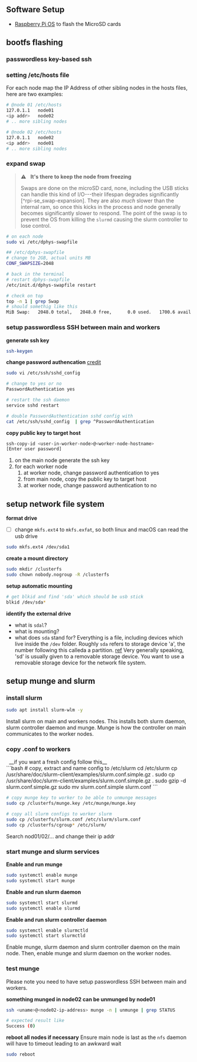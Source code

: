 ## Software Setup
  - [Raspberry Pi OS](https://www.raspberrypi.com/software/) to flash the MicroSD cards

## bootfs flashing

### passwordless key-based ssh



### setting /etc/hosts file

For each node map the IP Address of other sibling nodes in the hosts files,
here are two examples:

```bash
# @node 01 /etc/hosts
127.0.1.1   node01
<ip addr>   node02
# .. more sibling nodes

# @node 02 /etc/hosts
127.0.1.1   node02
<ip addr>   node01
# .. more sibling nodes
```

### expand swap

> :warning: &nbsp; __It's there to keep the node from freezing__
> 
> Swaps are done on the microSD card, none, including the USB sticks can handle
> this kind of I/O---their lifespan degrades significantly
> [^rpi-se_swap-expansion]. They are also _much_ slower than the internal ram,
> so once this kicks in the process and node generally becomes significantly
> slower to respond. The point of the swap is to prevent the OS from killing
> the `slurmd` causing the slurm controller to lose control. 

```bash
# on each node
sudo vi /etc/dphys-swapfile 

## /etc/dphys-swapfile 
# change to 2GB, actual units MB
CONF_SWAPSIZE=2048

# back in the terminal
# restart dphys-swapfile
/etc/init.d/dphys-swapfile restart

# check on top
top -n 1 | grep Swap
# should somethig like this
MiB Swap:   2048.0 total,   2048.0 free,      0.0 used.   1700.6 avail Mem
```

### setup passwordless SSH between main and workers

__generate ssh key__
```bash
ssh-keygen
```

__change password authencation__
[credit](https://serverfault.com/a/684362)
```bash
sudo vi /etc/ssh/sshd_config

# change to yes or no
PasswordAuthentication yes

# restart the ssh daemon
service sshd restart

# double PasswordAuthentication sshd config with
cat /etc/ssh/sshd_config  | grep ^PasswordAuthentication
```

__copy public key to target host__
```bash
ssh-copy-id <user-in-worker-node>@<worker-node-hostname>
[Enter user password]
```

1. on the main node generate the ssh key
2. for each worker node
   1. at worker node, change password authentication to yes
   2. from main node, copy the public key to target host
   3. at worker node, change password authentication to no


## setup network file system

__format drive__
- [ ] change `mkfs.ext4` to `mkfs.exfat`, so both linux and macOS can read the
  usb drive
```bash
sudo mkfs.ext4 /dev/sda1
```

__create a mount directory__
```bash
sudo mkdir /clusterfs
sudo chown nobody.nogroup -R /clusterfs
```

__setup automatic mounting__

```bash
# get blkid and find 'sda' which should be usb stick
blkid /dev/sda*
```

__identify the external drive__
- what is `sdal`?
- what is mounting?
- what does `sda` stand for?
Everything is a file, including devices which live inside the `/dev` folder.
Roughly `sda` refers to storage device 'a', the number following this calleda a partition.
[ref](https://superuser.com/questions/558156/what-does-dev-sda-in-linux-mean)
Very generally speaking, 'sd' is usually given to a removable storage device.
You want to use a removable storage device for the network file system.


## setup munge and slurm

### install slurm

```bash
sudo apt install slurm-wlm -y
```

Install slurm on main and workers nodes. This installs both slurm daemon, slurm
controller daemon and munge. Munge is how the controller on main communicates
to the worker nodes.

### copy .conf to workers

<detail> 
<summary> &nbsp; __if you want a fresh config follow this__ </summary>
```bash
# copy, extract and name config to /etc/slurm
cd /etc/slurm
cp /usr/share/doc/slurm-client/examples/slurm.conf.simple.gz .
sudo cp /usr/share/doc/slurm-client/examples/slurm.conf.simple.gz .
sudo gzip -d slurm.conf.simple.gz 
sudo mv slurm.conf.simple slurm.conf
```
</detail>


```bash
# copy munge key to worker to be able to unmunge messages
sudo cp /clusterfs/munge.key /etc/munge/munge.key

# copy all slurm configs to worker slurm
sudo cp /clusterfs/slurm.conf /etc/slurm/slurm.conf
sudo cp /clusterfs/cgroup* /etc/slurm/

```

Search nod01/02/... and change their ip addr

### start munge and slurm services

__Enable and run munge__

```bash
sudo systemctl enable munge
sudo systemctl start munge
```
__Enable and run slurm daemon__
```bash
sudo systemctl start slurmd
sudo systemctl enable slurmd
```
__Enable and run slurm controller daemon__
```bash
sudo systemctl enable slurmctld
sudo systemctl start slurmctld
```

Enable munge, slurm daemon and slurm controller daemon on the main node.
Then, enable munge and slurm daemon on the worker nodes.

### test munge

Please note you need to have setup passwordless SSH between main and workers.

__something munged in node02 can be unmunged by node01__
```bash
ssh <uname>@<node02-ip-address> munge -n | unmunge | grep STATUS

# expected result like
Success (0)
```

__reboot all nodes if necessary__
Ensure main node is last as the `nfs` daemon will have to timeout leading to an
awkward wait
```bash
sudo reboot
```

